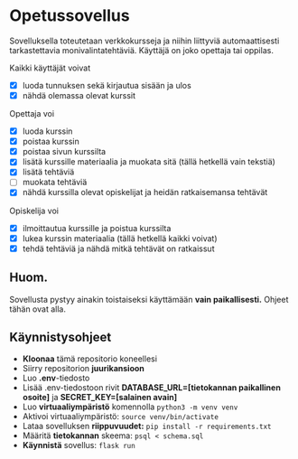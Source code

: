 # Opetussovellus

Sovelluksella toteutetaan verkkokursseja ja niihin liittyviä automaattisesti tarkastettavia monivalintatehtäviä. Käyttäjä on joko opettaja tai oppilas. 

Kaikki käyttäjät voivat
- [x] luoda tunnuksen sekä kirjautua sisään ja ulos
- [x] nähdä olemassa olevat kurssit

Opettaja voi
- [x] luoda kurssin
- [x] poistaa kurssin
- [x] poistaa sivun kurssilta
- [x] lisätä kurssille materiaalia ja muokata sitä (tällä hetkellä vain tekstiä)
- [x] lisätä tehtäviä
- [ ] muokata tehtäviä
- [x] nähdä kurssilla olevat opiskelijat ja heidän ratkaisemansa tehtävät

Opiskelija voi
- [x] ilmoittautua kurssille ja poistua kurssilta
- [x] lukea kurssin materiaalia (tällä hetkellä kaikki voivat)
- [x] tehdä tehtäviä ja nähdä mitkä tehtävät on ratkaissut

## Huom.

Sovellusta pystyy ainakin toistaiseksi käyttämään **vain paikallisesti.** Ohjeet tähän ovat alla.

## Käynnistysohjeet

- **Kloonaa** tämä repositorio koneellesi
- Siirry repositorion **juurikansioon**
- Luo **.env**-tiedosto
- Lisää .env-tiedostoon rivit **DATABASE_URL=[tietokannan paikallinen osoite]** ja **SECRET_KEY=[salainen avain]**
- Luo **virtuaaliympäristö** komennolla `python3 -m venv venv`
- Aktivoi virtuaaliympäristö: `source venv/bin/activate`
- Lataa sovelluksen **riippuvuudet:** `pip install -r requirements.txt`
- Määritä **tietokannan** skeema: `psql < schema.sql`
- **Käynnistä** sovellus: `flask run`

